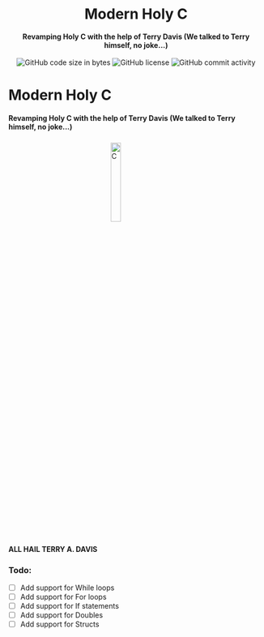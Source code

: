 <h1 align="center">Modern Holy C</h1>

<div align="center">
  <strong>Revamping Holy C with the help of Terry Davis (We talked to Terry himself, no joke...)</strong>
</div>

<br />

<div align="center">
  <img alt="GitHub code size in bytes" src="https://img.shields.io/github/languages/code-size/QAEZZ/modern-holy-c">
  <img alt="GitHub license" src="https://img.shields.io/github/license/QAEZZ/modern-holy-c">
  <img alt="GitHub commit activity" src="https://img.shields.io/github/commit-activity/m/QAEZZ/modern-holy-c">
</div>

# Modern Holy C
#### Revamping Holy C with the help of Terry Davis (We talked to Terry himself, no joke...)

###

<img alt="C" src="https://media.discordapp.net/attachments/977271254870544385/977271425306075256/mhc.png" style="display:block;width:20%;margin-left:auto;margin-right:auto;">

<strong>ALL HAIL TERRY A. DAVIS</strong>


### Todo:
- [ ] Add support for While loops
- [ ] Add support for For loops
- [ ] Add support for If statements
- [ ] Add support for Doubles
- [ ] Add support for Structs
